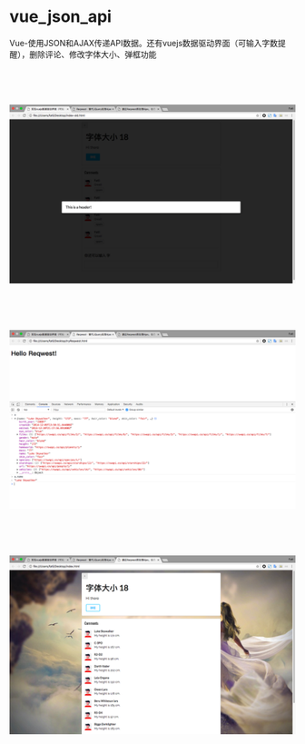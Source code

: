 # vue_json_api
Vue-使用JSON和AJAX传递API数据。还有vuejs数据驱动界面（可输入字数提醒），删除评论、修改字体大小、弹框功能

<br>
<br>
<br>

![实现vuejs数据驱动界面等功能](https://raw.githubusercontent.com/FatliTalk/vue_json_api/gh-pages/images/01.png)

<br>
<br>
<br>

![Reqwest：替代JQuery处理Ajax](https://raw.githubusercontent.com/FatliTalk/vue_json_api/gh-pages/images/02.png)

<br>
<br>
<br>

![Vue-使用JSON和AJAX传递API数据](https://raw.githubusercontent.com/FatliTalk/vue_json_api/gh-pages/images/03.png)
